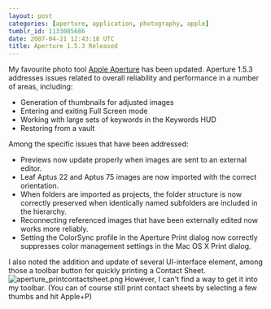 ```yaml
---
layout: post
categories: [aperture, application, photography, apple]
tumblr_id: 1133085686
date: 2007-04-21 12:43:18 UTC
title: Aperture 1.5.3 Released
---
```


<img src="/attachments/2007/04/aperture.png" alt="" style="float:right;margin-left:10px;margin-bottom:10px;" />My favourite photo tool <a href="http://www.apple.com/aperture/">Apple Aperture</a> has been updated.
Aperture 1.5.3 addresses issues related to overall reliability and performance in a number of areas, including:
<ul>
	<li>Generation of thumbnails for adjusted images</li>
	<li>Entering and exiting Full Screen mode</li>
	<li>Working with large sets of keywords in the Keywords HUD</li>
	<li>Restoring from a vault</li>
</ul>

Among the specific issues that have been addressed:
<ul>
	<li>Previews now update properly when images are sent to an external editor.</li>
	<li>Leaf Aptus 22 and Aptus 75 images are now imported with the correct orientation.</li>
	<li>When folders are imported as projects, the folder structure is now correctly preserved when identically named subfolders are included in the hierarchy.</li>
	<li>Reconnecting referenced images that have been externally edited now works more reliably.</li>
	<li>Setting the ColorSync profile in the Aperture Print dialog now correctly suppresses color management settings in the Mac OS X Print dialog.</li>
</ul>

I also noted the addition and update of several UI-interface element, among those a toolbar button for quickly printing a Contact Sheet.
<img src='/attachments/2007/04/aperture_printcontactsheet.png' alt='aperture_printcontactsheet.png' /> 
However, I can't find a way to get it into my toolbar. (You can of course still print contact sheets by selecting a few thumbs and hit Apple+P)
